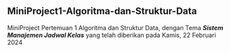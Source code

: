 ## MiniProject1-Algoritma-dan-Struktur-Data


MiniProject Pertemuan 1 Algoritma dan Struktur Data, dengan Tema ***Sistem Manajemen Jadwal Kelas***
yang telah diberikan pada Kamis, 22 Februari 2024 
